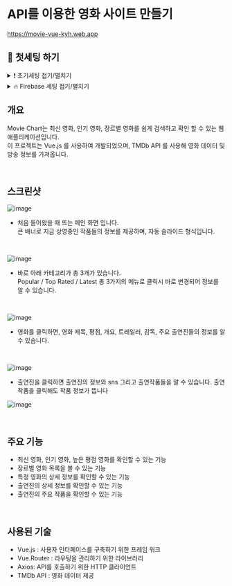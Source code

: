 # API를 이용한 영화 사이트 만들기 

 https://movie-vue-kyh.web.app

## 📣 첫세팅 하기

<details>
 <summary> ❗️ 초기세팅 접기/펼치기</summary>
 <div markdown="1">

[vue.js]https://ko.vuejs.org/

```
npm create vue@latest
```

-> 터미널에 명령어 입력

```
✔ Project name: … <your-project-name>
✔ Add TypeScript? … No / Yes
-> No

✔ Add JSX Support? … No / Yes
-> Yes

✔ Add Vue Router for Single Page
 Application development? … No / Yes
-> Yes

✔ Add Pinia for state management? … No / Yes
->No

✔ Add Vitest for Unit testing? … No / Yes
->No

✔ Add an End-to-End Testing Solution? … No / Cypress / Nightwatch / Playwright
->No

✔ Add ESLint for code quality? … No / Yes
-> Yes

✔ Add Prettier for code formatting? … No / Yes
-> Yes

✔ Add Vue DevTools 7 extension for debugging? (experimental) … No / Yes
-> No

Scaffolding project in ./<your-project-name>...
Done.
```

---

- 한국어

```
✔ 프로젝트명 : … <your-project-name>
✔ TypeScript 추가? … 아니오 / 예
-> 아니요

✔ JSX 지원 추가? … 아니오 / 예
-> 네

✔ 단일 페이지에 대한 부가 가치 라우터 추가
애플리케이션 개발? … 아니오 / 예
-> 네

✔ 국가 관리를 위해 Pinia를 추가하시겠습니까? … 아니오 / 예
->아니오

✔ 단위 테스트에 Vitest 추가? … 아니오 / 예
->아니오

✔ 엔드 투 엔드 테스트 솔루션 추가? … 아니오 / 사이프러스 / 나이트워치 / 극작가
->아니오

✔ 코드 품질을 위해 ESLINT를 추가하시겠습니까? … 아니오 / 예
-> 네

✔ 코드 포맷에 Pretty 추가? … 아니오 / 예
-> 네

✔ 디버깅을 위해 Vue DevTools 7 확장 기능 추가? (실험) … 아니오 / 예
-> 아니요
```

```
npm install
npm run dev
npm install sass
npm install swiper
npm install vue-router@4
```


환경 변수 설정   
```
VITE_APP_API_KEY=your_tmdb_api_key
```

## 빌드

```
npm run build
```

-> 빌드를 하면 웹사이트 주소를 만들 수 있음.

  
 </div>
</details>

<details>
 <summary> 🔥 Firebase 세팅 접기/펼치기</summary>
 <div markdown="1">

### 첫시작

01. 사이트 접속    
https://firebase.google.com/?_gl=1*jnj97q*_up*MQ..*_ga*Mzg0OTEyNDUyLjE3MTg4NTIyMzk.*_ga_CW55HF8NVT*MTcxODg1MjIzOS4xLjAuMTcxODg1MjIzOS4wLjAuMA..&hl=ko&authuser=1

02.  시작하기 클릭    
![image](https://github.com/kimyih/vue-movie/assets/163376151/692c6351-d89c-41e7-a448-ab4402c1d019)

03. 새 프로젝트 만들기 -> 프로젝트명 입력 (중복되지 않게 설정)
![image](https://github.com/kimyih/vue-movie/assets/163376151/f8cff8aa-3d6c-4d88-aef1-fd129662d300)

04. 계정 선택 / 로그인

### Firebase 호스팅 설정

```
sudo npm install -g firebase-tools
```
-> Firebase 호스팅으로 사이트를 호스팅하려면 Firebase CLI(명령줄 도구)가 필요합니다.

```
firebase login
```
-> 구글에 로그인 

```
firebase init
```
-> 프로젝트 시작 

Allow Firebase to collect CLI and Emulator Suite usage and error reporting information? 
->Yes

```
 Hosting: Configure files for Firebase 
Hosting and (optionally) set up GitHub Action deploys
```
-> 선택   

[Project Setup]
First, let's associate this project directory with a Firebase project.
You can create multiple project aliases by running firebase use --add, 
but for now we'll just set up a default project.

? Please select an option: Use an existing project
? Select a default Firebase project for this directory: movie-vue-kyh (Movie-vue-kyh)
i  Using project movie-vue-kyh (Movie-vue-kyh)


```
? What do you want to use as your public directory? dist
? Configure as a single-page app (rewrite all urls to /index.html)? No
? Set up automatic builds and deploys with GitHub? No
✔  Wrote dist/404.html
? File dist/index.html already exists. Overwrite? No
i  Skipping write of dist/index.html
```
한국어
``` 
? 공용 디렉토리로 무엇을 사용하시겠습니까? dist
? 단일 페이지 앱으로 구성(모든 URL을 /index.html로 다시 작성)? 아니요
? GitHub로 자동 빌드 및 배포 설정? 아니요
✔ dist/404.html 작성
? 파일 dist/index.html이 이미 있습니다. 덮어쓰기?아니오
dist/index.html 쓰기 생략
```

```
firebase deploy
```
-> 명령어 입력하면 완료
  
 </div>
</details>

## 개요 
Movie Chart는 최신 영화, 인기 영화, 장르별 영화를 쉽게 검색하고 확인 할 수 있는 웹 애플리케이션입니다.    
이 프로젝트는 Vue.js 를 사용하여 개발되었으며, TMDb API 를 사용해 영화 데이터 및 방송 정보를 가져옵니다.     

<br>

## 스크린샷 

![image](https://github.com/kimyih/vue-movie/assets/163376151/59bad778-6f72-4602-9d31-2d3f1cae36b8)


- 처음 들어왔을 때 뜨는 메인 화면 입니다.       
  큰 배너로 지금 상영중인 작품들의 정보를 제공하며, 자동 슬라이드 형식입니다.

  <br>

![image](https://github.com/kimyih/vue-movie/assets/163376151/85766581-8b24-4b84-baec-3b5c223241a7)

- 바로 아래 카테고리가 총 3개가 있습니다.   
Popular / Top Rated / Latest 총 3가지의 메뉴로 클릭시 바로 변경되어 정보를 알 수 있습니다.

<br>

![image](https://github.com/kimyih/vue-movie/assets/163376151/85f35f24-7119-4929-97c9-ec3772f3d0ce)

- 영화를 클릭하면, 영화 제목, 평점, 개요, 트레일러, 감독, 주요 출연진들의 정보를 알 수 있습니다.

<br>

![image](https://github.com/kimyih/vue-movie/assets/163376151/a80fd4f3-dc96-47b6-a0c9-7e80ec81ffbc)

- 출연진을 클릭하면 출연진의 정보와 sns 그리고 출연작품들을 알 수 있습니다.
  출연 작품을 클릭해도 작품 정보가 뜹니다

![image](https://github.com/kimyih/vue-movie/assets/163376151/09316409-496a-4548-9c4e-d7872c34f071)


<br>

## 주요 기능
- 최신 영화, 인기 영화, 높은 평점 영화를 확인할 수 있는 기능
- 장르별 영화 목록을 볼 수 있는 기능
- 특정 영화의 상세 정보를 확인할 수 있는 기능
- 출연진의 상세 정보를 확인할 수 있는 기능
- 출연진의 주요 작품을 확인할 수 있는 기능

<br>

## 사용된 기술

- Vue.js : 사용자 인터페이스를 구축하기 위한 프레임 워크
- Vue.Router : 라우팅을 관리하기 위한 라이브러리
- Axios: API를 호출하기 위한 HTTP 클라이언트
- TMDb API : 영화 데이터 제공 






